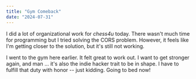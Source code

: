 ```yaml
---
title: "Gym Comeback"
date: "2024-07-31"
---
```


I did a lot of organizational work for _chess4u_ today. There wasn't much time for programming but I tried solving the CORS problem. However, it feels like I'm getting closer to the solution, but it's still not working.

I went to the gym here earlier. It felt great to work out. I want to get stronger again, and man ... it's also the indie hacker trait to be in shape. I have to fulfill that duty with honor -- just kidding. Going to bed now!
